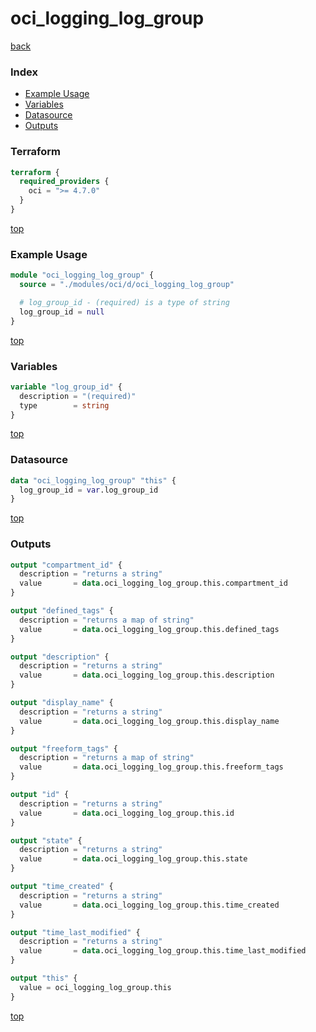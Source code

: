# oci_logging_log_group

[back](../oci.md)

### Index

- [Example Usage](#example-usage)
- [Variables](#variables)
- [Datasource](#datasource)
- [Outputs](#outputs)

### Terraform

```terraform
terraform {
  required_providers {
    oci = ">= 4.7.0"
  }
}
```

[top](#index)

### Example Usage

```terraform
module "oci_logging_log_group" {
  source = "./modules/oci/d/oci_logging_log_group"

  # log_group_id - (required) is a type of string
  log_group_id = null
}
```

[top](#index)

### Variables

```terraform
variable "log_group_id" {
  description = "(required)"
  type        = string
}
```

[top](#index)

### Datasource

```terraform
data "oci_logging_log_group" "this" {
  log_group_id = var.log_group_id
}
```

[top](#index)

### Outputs

```terraform
output "compartment_id" {
  description = "returns a string"
  value       = data.oci_logging_log_group.this.compartment_id
}

output "defined_tags" {
  description = "returns a map of string"
  value       = data.oci_logging_log_group.this.defined_tags
}

output "description" {
  description = "returns a string"
  value       = data.oci_logging_log_group.this.description
}

output "display_name" {
  description = "returns a string"
  value       = data.oci_logging_log_group.this.display_name
}

output "freeform_tags" {
  description = "returns a map of string"
  value       = data.oci_logging_log_group.this.freeform_tags
}

output "id" {
  description = "returns a string"
  value       = data.oci_logging_log_group.this.id
}

output "state" {
  description = "returns a string"
  value       = data.oci_logging_log_group.this.state
}

output "time_created" {
  description = "returns a string"
  value       = data.oci_logging_log_group.this.time_created
}

output "time_last_modified" {
  description = "returns a string"
  value       = data.oci_logging_log_group.this.time_last_modified
}

output "this" {
  value = oci_logging_log_group.this
}
```

[top](#index)